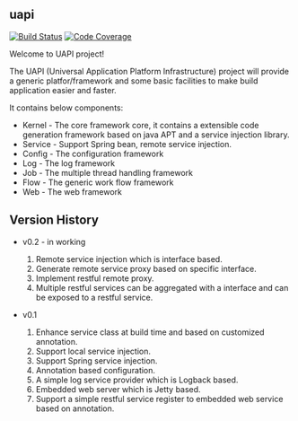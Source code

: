 ## uapi

[![Build Status](https://travis-ci.org/minjing/uapi.svg?branch=master)](https://travis-ci.org/minjing/uapi)
[![Code Coverage](https://img.shields.io/codecov/c/github/minjing/uapi/master.svg)](https://codecov.io/github/minjing/uapi?branch=master)

Welcome to UAPI project!

The UAPI (Universal Application Platform Infrastructure) project will provide a generic platfor/framework and some basic facilities to make build application easier and faster.

It contains below components:
* Kernel - The core framework core, it contains a extensible code generation framework based on java APT and a service injection library.
* Service - Support Spring bean, remote service injection.
* Config - The configuration framework
* Log - The log framework
* Job - The multiple thread handling framework
* Flow - The generic work flow framework
* Web - The web framework

## Version History
* v0.2 - in working
  1. Remote service injection which is interface based.
  1. Generate remote service proxy based on specific interface.
  1. Implement restful remote proxy.
  1. Multiple restful services can be aggregated with a interface and can be exposed to a restful service.

* v0.1
  1. Enhance service class at build time and based on customized annotation.
  1. Support local service injection.
  1. Support Spring service injection.
  1. Annotation based configuration.
  1. A simple log service provider which is Logback based.
  1. Embedded web server which is Jetty based.
  1. Support a simple restful service register to embedded web service based on annotation.